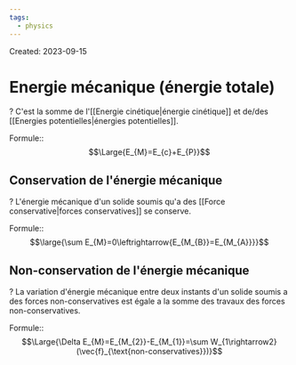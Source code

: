 ```yaml
---
tags:
  - physics
---
```

Created: 2023-09-15

# Energie mécanique (énergie totale)
?
C'est la somme de l'[[Energie cinétique|énergie cinétique]] et de/des [[Energies potentielles|énergies potentielles]].
<!--SR:!2023-10-11,14,230-->

Formule::$$\Large{E_{M}=E_{c}+E_{P}}$$
<!--SR:!2023-10-14,18,250-->

## Conservation de l'énergie mécanique
?
L'énergie mécanique d'un solide soumis qu'a des [[Force conservative|forces conservatives]] se conserve.
<!--SR:!2023-10-06,2,150-->

Formule::$$\large{\sum E_{M}=0\leftrightarrow{E_{M_{B}}=E_{M_{A}}}}$$
<!--SR:!2023-10-20,23,250-->

## Non-conservation de l'énergie mécanique
?
La variation d'énergie mécanique entre deux instants d'un solide soumis a des forces non-conservatives est égale a la somme des travaux des forces non-conservatives.
<!--SR:!2023-10-06,2,157-->

Formule::$$\Large{\Delta E_{M}=E_{M_{2}}-E_{M_{1}}=\sum W_{1\rightarrow2}(\vec{f}_{\text{non-conservatives}})}$$
<!--SR:!2023-10-11,12,237-->